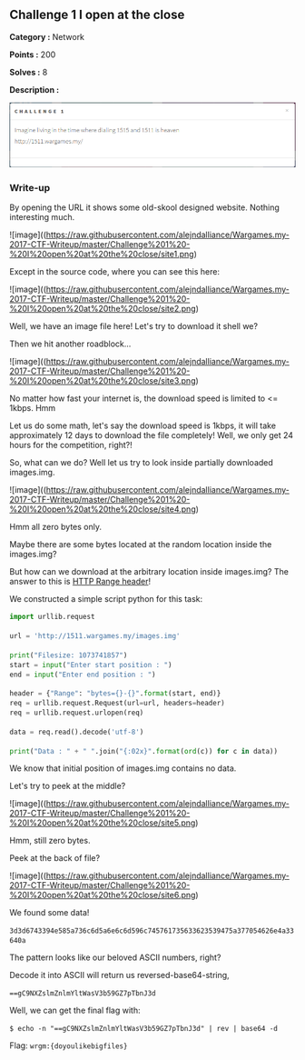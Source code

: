 ## Challenge 1 I open at the close

**Category :** Network

**Points :** 200

**Solves :** 8

**Description :**

![image](https://raw.githubusercontent.com/alejndalliance/Wargames.my-2017-CTF-Writeup/master/Challenge%201%20-%20I%20open%20at%20the%20close/1.PNG)

### Write-up

By opening the URL it shows some old-skool designed website. Nothing interesting much.

![image]((https://raw.githubusercontent.com/alejndalliance/Wargames.my-2017-CTF-Writeup/master/Challenge%201%20-%20I%20open%20at%20the%20close/site1.png)

Except in the source code, where you can see this here:

![image]((https://raw.githubusercontent.com/alejndalliance/Wargames.my-2017-CTF-Writeup/master/Challenge%201%20-%20I%20open%20at%20the%20close/site2.png)

Well, we have an image file here! Let's try to download it shell we?

Then we hit another roadblock...

![image]((https://raw.githubusercontent.com/alejndalliance/Wargames.my-2017-CTF-Writeup/master/Challenge%201%20-%20I%20open%20at%20the%20close/site3.png)

No matter how fast your internet is, the download speed is limited to <= 1kbps. Hmm

Let us do some math, let's say the download speed is 1kbps, it will take approximately 12 days to download the file completely! Well, we only get 24 hours for the competition, right?!

So, what can we do? Well let us try to look inside partially downloaded images.img.

![image]((https://raw.githubusercontent.com/alejndalliance/Wargames.my-2017-CTF-Writeup/master/Challenge%201%20-%20I%20open%20at%20the%20close/site4.png)

Hmm all zero bytes only.

Maybe there are some bytes located at the random location inside the images.img?

But how can we download at the arbitrary location inside images.img? The answer to this is [HTTP Range header](https://developer.mozilla.org/en-US/docs/Web/HTTP/Range_requests)!

We constructed a simple script python for this task:

```python
import urllib.request

url = 'http://1511.wargames.my/images.img'

print("Filesize: 1073741857")
start = input("Enter start position : ")
end = input("Enter end position : ")

header = {"Range": "bytes={}-{}".format(start, end)}
req = urllib.request.Request(url=url, headers=header)
req = urllib.request.urlopen(req)

data = req.read().decode('utf-8')

print("Data : " + " ".join("{:02x}".format(ord(c)) for c in data))
```

We know that initial position of images.img contains no data.

Let's try to peek at the middle?

![image]((https://raw.githubusercontent.com/alejndalliance/Wargames.my-2017-CTF-Writeup/master/Challenge%201%20-%20I%20open%20at%20the%20close/site5.png)

Hmm, still zero bytes.

Peek at the back of file?

![image]((https://raw.githubusercontent.com/alejndalliance/Wargames.my-2017-CTF-Writeup/master/Challenge%201%20-%20I%20open%20at%20the%20close/site6.png)

We found some data!

`3d3d6743394e585a736c6d5a6e6c6d596c745761735633623539475a377054626e4a33640a`

The pattern looks like our beloved ASCII numbers, right?

Decode it into ASCII will return us reversed-base64-string,

`==gC9NXZslmZnlmYltWasV3b59GZ7pTbnJ3d`

Well, we can get the final flag with:

`$ echo -n "==gC9NXZslmZnlmYltWasV3b59GZ7pTbnJ3d" | rev | base64 -d`

Flag: `wrgm:{doyoulikebigfiles}`